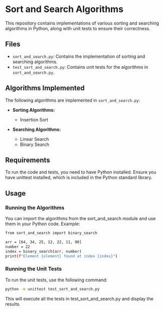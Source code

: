 # Sort and Search Algorithms

This repository contains implementations of various sorting and searching algorithms in Python, along with unit tests to ensure their correctness.

## Files

- `sort_and_search.py`: Contains the implementation of sorting and searching algorithms.
- `test_sort_and_search.py`: Contains unit tests for the algorithms in `sort_and_search.py`.

## Algorithms Implemented

The following algorithms are implemented in `sort_and_search.py`:
- **Sorting Algorithms:**
  - Insertion Sort

- **Searching Algorithms:**
  - Linear Search
  - Binary Search

## Requirements

To run the code and tests, you need to have Python installed. 
Ensure you have unittest installed, which is included in the Python standard library.

## Usage

### Running the Algorithms

You can import the algorithms from the sort_and_search module and use them in your Python code. Example:

```bash
from sort_and_search import binary_search

arr = [64, 34, 25, 12, 22, 11, 90]
number = 22
index = binary_search(arr, number)
print(f"Element {element} found at index {index}")
```

### Running the Unit Tests

To run the unit tests, use the following command:

```bash
python -m unittest test_sort_and_search.py
```

This will execute all the tests in test_sort_and_search.py and display the results.
